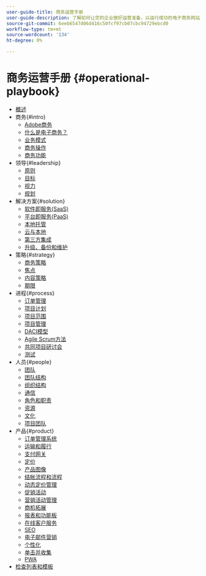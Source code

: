 ```yaml
---
user-guide-title: 商务运营手册
user-guide-description: 了解如何让您的企业做好运营准备，以运行成功的电子商务网站。
source-git-commit: 6eeb6547d06d416c50fcf97cb07cbc94729ebcd0
workflow-type: tm+mt
source-wordcount: '134'
ht-degree: 0%

---
```



# 商务运营手册 {#operational-playbook}

- [概述](overview.md)
- 商务{#intro}
   - [Adobe商务](intro/commerce.md)
   - [什么是电子商务？](intro/ecommerce.md)
   - [业务模式](intro/business-model.md)
   - [商务操作](intro/operations.md)
   - [商务功能](intro/features.md)
- 领导{#leadership}
   - [原则](leadership/principles.md)
   - [目标](leadership/goals.md)
   - [视力](leadership/vision.md)
   - [规划](leadership/planning.md)
- 解决方案{#solution}
   - [软件即服务(SaaS)](solution/software-service.md)
   - [平台即服务(PaaS)](solution/platform-service.md)
   - [本地托管](solution/on-premises.md)
   - [云与本地](solution/hosting-comparison.md)
   - [第三方集成](solution/integrations.md)
   - [升级、备份和维护](solution/maintenance.md)
- 策略{#strategy}
   - [商务策略](strategy/commerce.md)
   - [焦点](strategy/focus.md)
   - [内容策略](strategy/content.md)
   - [期限](strategy/maturity.md)
- 进程{#process}
   - [订单管理](process/order-management.md)
   - [项目计划](process/project-plan.md)
   - [项目范围](process/project-scope.md)
   - [项目管理](process/project-management.md)
   - [DACI模型](process/project-management-framework.md)
   - [Agile Scrum方法](process/agile-scrum.md)
   - [共同项目研讨会](process/project-workshops.md)
   - [测试](process/testing.md)
- 人员{#people}
   - [团队](people/teams.md)
   - [团队结构](people/team-structure.md)
   - [组织结构](people/organizational-structure.md)
   - [通信](people/communication.md)
   - [角色和职责](people/roles-responsibilities.md)
   - [资源](people/resources.md)
   - [文化](people/culture.md)
   - [项目团队](people/project-teams.md)
- 产品{#product}
   - [订单管理系统](product/order-management-systems.md)
   - [运输和履行](product/shipping-fulfillment.md)
   - [支付网关](product/payment-gateways.md)
   - [定价](product/pricing.md)
   - [产品图像](product/images.md)
   - [结帐流程和流程](product/checkout.md)
   - [动态定价管理](product/dynamic-pricing.md)
   - [促销活动](product/promotions.md)
   - [营销活动管理](product/campaign-management.md)
   - [商机拓展](product/lead-generation.md)
   - [报表和功能板](product/reporting.md)
   - [在线客户服务](product/customer-service.md)
   - [SEO](product/search-engine-optimization.md)
   - [电子邮件营销](product/marketing.md)
   - [个性化](product/personalization.md)
   - [单击并收集](product/click-collect.md)
   - [PWA](product/progressive-web-app.md)
- [检查列表和模板](checklists-templates/home.md)
